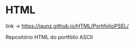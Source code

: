 # HTML

link -> https://jaunz.github.io/HTML/PortifolioPSEL/

Repositório HTML do portfólio ASCII


